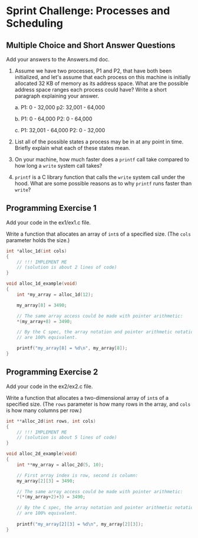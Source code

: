 # Sprint Challenge: Processes and Scheduling

## Multiple Choice and Short Answer Questions

Add your answers to the Answers.md doc.

1. Assume we have two processes, P1 and P2, that have both been initialized, and let's assume that each process on this machine is initially allocated 32 KB of memory as its address space. What are the possible address space ranges each process could have? Write a short paragraph explaining your answer.

	a. P1: 0 - 32,000
	   p2: 32,001 - 64,000
	
	b. P1: 0 - 64,000
	   P2: 0 - 64,000
	
	c. P1: 32,001 - 64,000
	   P2: 0 - 32,000

2. List all of the possible states a process may be in at any point in time. Briefly explain what each of these states mean.

3. On your machine, how much faster does a `printf` call take compared to how long a `write` system call takes?

4. `printf` is a C library function that calls the `write` system call under the hood. What are some possible reasons as to why `printf` runs faster than `write`?

## Programming Exercise 1

Add your code in the ex1/ex1.c file.

Write a function that allocates an array of `int`s of a specified size.
(The `cols` parameter holds the size.)

```c
int *alloc_1d(int cols)
{
	// !!! IMPLEMENT ME
	// (solution is about 2 lines of code)
}

void alloc_1d_example(void)
{
	int *my_array = alloc_1d(12);

	my_array[8] = 3490;

	// The same array access could be made with pointer arithmetic:
	*(my_array+8) = 3490;

	// By the C spec, the array notation and pointer arithmetic notation
	// are 100% equivalent.

	printf("my_array[8] = %d\n", my_array[8]);
}
```

## Programming Exercise 2

Add your code in the ex2/ex2.c file.

Write a function that allocates a two-dimensional array of `int`s of a
specified size. (The `rows` parameter is how many rows in the array, and
`cols` is how many columns per row.)

```c
int **alloc_2d(int rows, int cols)
{
	// !!! IMPLEMENT ME
	// (solution is about 5 lines of code)
}

void alloc_2d_example(void)
{
	int **my_array = alloc_2d(5, 10);

	// First array index is row, second is column:
	my_array[2][3] = 3490;

	// The same array access could be made with pointer arithmetic:
	*(*(my_array+2)+3) = 3490;

	// By the C spec, the array notation and pointer arithmetic notation
	// are 100% equivalent.
	
	printf("my_array[2][3] = %d\n", my_array[2][3]);
}
```
